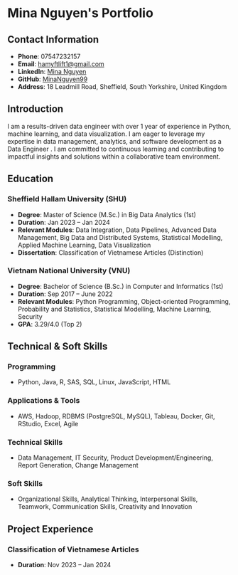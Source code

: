 # Mina Nguyen's Portfolio

## Contact Information
- **Phone**: 07547232157
- **Email**: hamyftlift1@gmail.com
- **LinkedIn**: [Mina Nguyen](https://www.linkedin.com/in/minanguyen8)
- **GitHub**: [MinaNguyen99](https://github.com/MinaNguyen99)
- **Address**: 18 Leadmill Road, Sheffield, South Yorkshire, United Kingdom

## Introduction
I am a results-driven data engineer with over 1 year of experience in Python, machine learning, and data visualization. I am eager to leverage my expertise in data management, analytics, and software development as a Data Engineer . I am committed to continuous learning and contributing to impactful insights and solutions within a collaborative team environment.

## Education
### Sheffield Hallam University (SHU)
- **Degree**: Master of Science (M.Sc.) in Big Data Analytics (1st)
- **Duration**: Jan 2023 – Jan 2024
- **Relevant Modules**: Data Integration, Data Pipelines, Advanced Data Management, Big Data and Distributed Systems, Statistical Modelling, Applied Machine Learning, Data Visualization
- **Dissertation**: Classification of Vietnamese Articles (Distinction)

### Vietnam National University (VNU)
- **Degree**: Bachelor of Science (B.Sc.) in Computer and Informatics (1st)
- **Duration**: Sep 2017 – June 2022
- **Relevant Modules**: Python Programming, Object-oriented Programming, Probability and Statistics, Statistical Modelling, Machine Learning, Security
- **GPA**: 3.29/4.0 (Top 2)

## Technical & Soft Skills
### Programming
- Python, Java, R, SAS, SQL, Linux, JavaScript, HTML

### Applications & Tools
- AWS, Hadoop, RDBMS (PostgreSQL, MySQL), Tableau, Docker, Git, RStudio, Excel, Agile

### Technical Skills
- Data Management, IT Security, Product Development/Engineering, Report Generation, Change Management

### Soft Skills
- Organizational Skills, Analytical Thinking, Interpersonal Skills, Teamwork, Communication Skills, Creativity and Innovation

## Project Experience
### Classification of Vietnamese Articles
- **Duration**: Nov 2023 – Jan 2024
